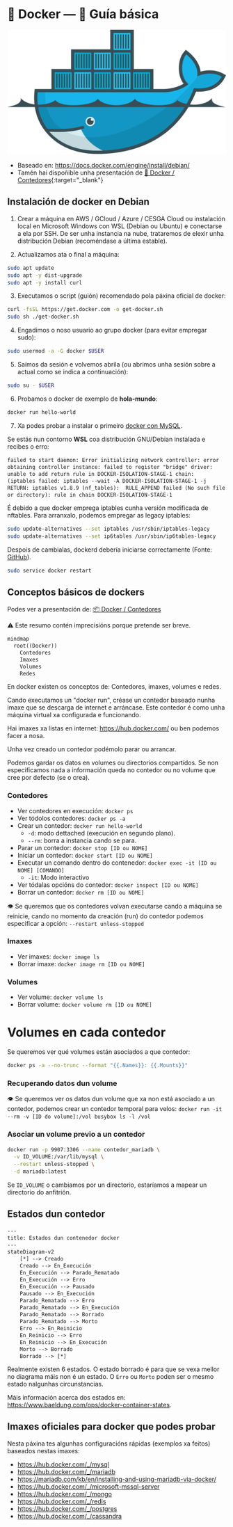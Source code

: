 # 🐋 Docker — 🔵 Guía básica

![Logotipo docker](images/docker/Docker_container_engine_logo.svg#derecha "Logotipo docker")

- Baseado en: <https://docs.docker.com/engine/install/debian/>
- Tamén hai dispoñible unha presentación de [🐳 Docker / Contedores](https://jfsanchez.es/docencia/docker){:target="_blank"}

## Instalación de docker en Debian

1. Crear a máquina en AWS / GCloud / Azure / CESGA Cloud ou instalación local en Microsoft Windows con WSL (Debian ou Ubuntu) e conectarse a ela por SSH. De ser unha instancia na nube, trataremos de elexir unha distribución Debian (recoméndase a última estable).

2. Actualizamos ata o final a máquina:
``` bash
sudo apt update
sudo apt -y dist-upgrade
sudo apt -y install curl
```

3. Executamos o script (guión) recomendado pola páxina oficial de docker:
``` bash
curl -fsSL https://get.docker.com -o get-docker.sh
sudo sh ./get-docker.sh
```

4. Engadimos o noso usuario ao grupo docker (para evitar empregar sudo):
``` bash
sudo usermod -a -G docker $USER
```

5. Saímos da sesión e volvemos abrila (ou abrimos unha sesión sobre a actual como se indica a continuación):
``` bash
sudo su - $USER
```

6. Probamos o docker de exemplo de **hola-mundo**:
``` bash
docker run hello-world
```

7. Xa podes probar a instalar o primeiro [docker con MySQL](docker-1-my-maria.md).

Se estás nun contorno **WSL** coa distribución GNU/Debian instalada e recibes o erro:

~~~~ title="/var/log/docker.log"
failed to start daemon: Error initializing network controller: error obtaining controller instance: failed to register "bridge" driver: unable to add return rule in DOCKER-ISOLATION-STAGE-1 chain:  (iptables failed: iptables --wait -A DOCKER-ISOLATION-STAGE-1 -j RETURN: iptables v1.8.9 (nf_tables):  RULE_APPEND failed (No such file or directory): rule in chain DOCKER-ISOLATION-STAGE-1
~~~~

É debido a que docker emprega iptables cunha versión modificada de nftables. Para arranxalo, podemos empregar as legacy iptables:

``` bash
sudo update-alternatives --set iptables /usr/sbin/iptables-legacy
sudo update-alternatives --set ip6tables /usr/sbin/ip6tables-legacy
```

Despois de cambialas, dockerd debería iniciarse correctamente (Fonte: [GitHub](https://github.com/WhitewaterFoundry/Pengwin/issues/485)).

``` bash
sudo service docker restart
```

## Conceptos básicos de dockers

Podes ver a presentación de: [📦 Docker / Contedores](https://jfsanchez.es/docencia/docker)

⚠️ Este resumo contén imprecisións porque pretende ser breve.

``` mermaid
mindmap
  root((Docker))
    Contedores
    Imaxes
    Volumes
    Redes
```
En docker existen os conceptos de: Contedores, imaxes, volumes e redes.

Cando executamos un "docker run", créase un contedor baseado nunha imaxe que se descarga de internet e arráncase. Este contedor é como unha máquina virtual xa configurada e funcionando.

Hai imaxes xa listas en internet: <https://hub.docker.com/> ou ben podemos facer a nosa.

Unha vez creado un contedor podémolo parar ou arrancar.

Podemos gardar os datos en volumes ou directorios compartidos. Se non especificamos nada a información queda no contedor ou no volume que cree por defecto (se o crea).

### Contedores
- Ver contedores en execución: ```docker ps```
- Ver tódolos contedores: ```docker ps -a```
- Crear un contedor: ```docker run hello-world```
    - ```-d```: modo dettached (execución en segundo plano).
    - ```--rm```: borra a instancia cando se para.
- Parar un contedor: ```docker stop [ID ou NOME]```
- Iniciar un contedor: ```docker start [ID ou NOME]```
- Executar un comando dentro do contenedor: ```docker exec -it [ID ou NOME] [COMANDO]```
    - ```-it```: Modo interactivo
- Ver tódalas opcións do contedor: ```docker inspect [ID ou NOME]```
- Borrar un contedor: ```docker rm [ID ou NOME]```

👁️ Se queremos que os contedores volvan executarse cando a máquina se reinicie, cando no momento da creación (run) do contedor podemos especificar a opción: ```--restart unless-stopped```

### Imaxes
- Ver imaxes: ```docker image ls```
- Borrar imaxe: ```docker image rm [ID ou NOME]```

### Volumes
- Ver volume: ```docker volume ls```
- Borrar volume: ```docker volume rm [ID ou NOME]```

# Volumes en cada contedor

Se queremos ver qué volumes están asociados a que contedor:

``` bash
docker ps -a --no-trunc --format "{{.Names}}: {{.Mounts}}"
```

### Recuperando datos dun volume

👁️ Se queremos ver os datos dun volume que xa non está asociado a un contedor, podemos crear un contedor temporal para velos: ```docker run -it --rm -v [ID do volume]:/vol busybox ls -l /vol```

### Asociar un volume previo a un contedor

``` bash
docker run -p 9907:3306 --name contedor_mariadb \
  -v ID_VOLUME:/var/lib/mysql \
  --restart unless-stopped \
  -d mariadb:latest
```

Se `ID_VOLUME` o cambiamos por un directorio, estaríamos a mapear un directorio do anfitrión.

## Estados dun contedor

``` mermaid
---
title: Estados dun contenedor docker
---
stateDiagram-v2
    [*] --> Creado
    Creado --> En_Execución
    En_Execución --> Parado_Rematado
    En_Execución --> Erro
    En_Execución --> Pausado
    Pausado --> En_Execución
    Parado_Rematado --> Erro
    Parado_Rematado --> En_Execución
    Parado_Rematado --> Borrado
    Parado_Rematado --> Morto
    Erro --> En_Reinicio
    En_Reinicio --> Erro
    En_Reinicio --> En_Execución
    Morto --> Borrado
    Borrado --> [*]

```

Realmente existen 6 estados. O estado borrado é para que se vexa mellor no diagrama máis non é un estado. O `Erro` ou `Morto` poden ser o mesmo estado nalgunhas circunstancias.

Máis información acerca dos estados en: <https://www.baeldung.com/ops/docker-container-states>.

## Imaxes oficiales para docker que podes probar

Nesta páxina tes algunhas configuracións rápidas (exemplos xa feitos) baseados nestas imaxes:

- <https://hub.docker.com/_/mysql>
- <https://hub.docker.com/_/mariadb>
- <https://mariadb.com/kb/en/installing-and-using-mariadb-via-docker/>
- <https://hub.docker.com/_/microsoft-mssql-server>
- <https://hub.docker.com/_/mongo>
- <https://hub.docker.com/_/redis>
- <https://hub.docker.com/_/postgres>
- <https://hub.docker.com/_/cassandra>
